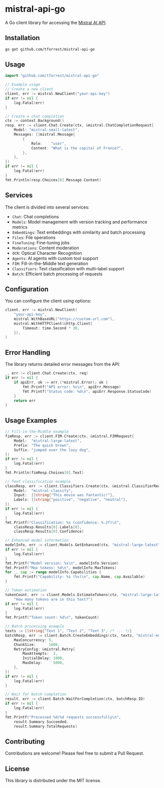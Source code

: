 # mistral-api-go

A Go client library for accessing the [Mistral AI API](https://docs.mistral.ai/).

## Installation

```bash
go get github.com/tforrest/mistral-api-go
```

## Usage

```go
import "github.com/tforrest/mistral-api-go"

// Example usage
// Create a new client
client, err := mistral.NewClient("your-api-key")
if err != nil {
    log.Fatal(err)
}

// Create a chat completion
ctx := context.Background()
resp, err := client.Chat.Create(ctx, &mistral.ChatCompletionRequest{
    Model: "mistral-small-latest",
    Messages: []mistral.Message{
        {
            Role:    "user",
            Content: "What is the capital of France?",
        },
    },
})
if err != nil {
    log.Fatal(err)
}
fmt.Println(resp.Choices[0].Message.Content)
```

## Services

The client is divided into several services:

- `Chat`: Chat completions
- `Models`: Model management with version tracking and performance metrics
- `Embeddings`: Text embeddings with similarity and batch processing
- `Files`: File operations
- `FineTuning`: Fine-tuning jobs
- `Moderations`: Content moderation
- `OCR`: Optical Character Recognition
- `Agents`: AI agents with custom tool support
- `FIM`: Fill-in-the-Middle text generation
- `Classifiers`: Text classification with multi-label support
- `Batch`: Efficient batch processing of requests

## Configuration

You can configure the client using options:

```go
client, err := mistral.NewClient(
    "your-api-key",
    mistral.WithBaseURL("https://custom-url.com"),
    mistral.WithHTTPClient(&http.Client{
        Timeout: time.Second * 30,
    }),
)
```

## Error Handling

The library returns detailed error messages from the API:

```go
_, err := client.Chat.Create(ctx, req)
if err != nil {
    if apiErr, ok := err.(*mistral.Error); ok {
        fmt.Printf("API error: %v\n", apiErr.Message)
        fmt.Printf("Status code: %d\n", apiErr.Response.StatusCode)
    }
    return err
}
```

## Usage Examples

```go
// Fill-in-the-Middle example
fimResp, err := client.FIM.Create(ctx, &mistral.FIMRequest{
    Model:  "mistral-large-latest",
    Prefix: "The quick brown",
    Suffix: "jumped over the lazy dog",
})
if err != nil {
    log.Fatal(err)
}
fmt.Println(fimResp.Choices[0].Text)

// Text classification example
classResp, err := client.Classifiers.Create(ctx, &mistral.ClassifierRequest{
    Model:  "mistral-classify",
    Input:  []string{"This movie was fantastic!"},
    Labels: []string{"positive", "negative", "neutral"},
})
if err != nil {
    log.Fatal(err)
}
fmt.Printf("Classification: %s (confidence: %.2f)\n",
    classResp.Results[0].Labels[0],
    classResp.Results[0].Confidence)

// Enhanced model information
modelInfo, err := client.Models.GetEnhanced(ctx, "mistral-large-latest")
if err != nil {
    log.Fatal(err)
}
fmt.Printf("Model version: %s\n", modelInfo.Version)
fmt.Printf("Max tokens: %d\n", modelInfo.MaxTokens)
for _, cap := range modelInfo.Capabilities {
    fmt.Printf("Capability: %s (%v)\n", cap.Name, cap.Available)
}

// Token estimation
tokenCount, err := client.Models.EstimateTokens(ctx, "mistral-large-latest",
    "How many tokens are in this text?")
if err != nil {
    log.Fatal(err)
}
fmt.Printf("Token count: %d\n", tokenCount)

// Batch processing example
texts := []string{"Text 1", "Text 2", "Text 3", /* ... */}
batchResp, err := client.Batch.CreateEmbeddings(ctx, texts, "mistral-embed", &mistral.BatchOptions{
    MaxConcurrency: 5,
    ChunkSize:      1000,
    RetryConfig: &mistral.Retry{
        MaxAttempts:  3,
        InitialDelay: 1000,
        MaxDelay:     5000,
    },
})
if err != nil {
    log.Fatal(err)
}

// Wait for batch completion
result, err := client.Batch.WaitForCompletion(ctx, batchResp.ID)
if err != nil {
    log.Fatal(err)
}
fmt.Printf("Processed %d/%d requests successfully\n",
    result.Summary.Succeeded,
    result.Summary.TotalRequests)
```

## Contributing

Contributions are welcome! Please feel free to submit a Pull Request.

## License

This library is distributed under the MIT license.
